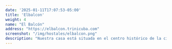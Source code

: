 ```yaml
---
date: '2025-01-11T17:07:53-05:00'
title: 'Elbalcon'
weight: 4
name: "El Balcón"
address: "https://elbalcon.trinicuba.com"
screenshot: "/img/hostales/elbalcon.png"
description: "Nuestra casa está situada en el centro histórico de la ciudad, su construcción data del 1814 por lo que la hace una casa con atributos coloniales. Nuestra dirección es Piro Guinart # 246 e/ Gustavo Izquierdo y Francisco Gómez Toro."
---
```


